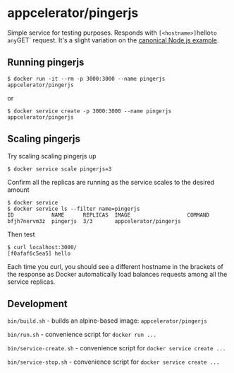 # appcelerator/pingerjs

Simple service for testing purposes. Responds with `[<hostname>]`hello` to any `GET` request.
It's a slight variation on the [canonical Node.js example](https://nodejs.org/en/about/).

## Running pingerjs

    $ docker run -it --rm -p 3000:3000 --name pingerjs appcelerator/pingerjs

or

    $ docker service create -p 3000:3000 --name pingerjs appcelerator/pingerjs

## Scaling pingerjs

Try scaling scaling pingerjs up

    $ docker service scale pingerjs=3

Confirm all the replicas are running as the service scales to the desired amount

    $ docker service 
    $ docker service ls --filter name=pingerjs
    ID            NAME      REPLICAS  IMAGE                  COMMAND
    bfjh7nervm3z  pingerjs  3/3       appcelerator/pingerjs

Then test

    $ curl localhost:3000/
    [f0afaf6c5ea5] hello

Each time you curl, you should see a different hostname in the brackets of the response
as Docker automatically load balances requests among all the service replicas.


## Development

`bin/build.sh` - builds an alpine-based image: `appcelerator/pingerjs`

`bin/run.sh` - convenience script for `docker run ...`

`bin/service-create.sh` - convenience script for `docker service create ...`

`bin/service-stop.sh` - convenience script for `docker service create ...`
